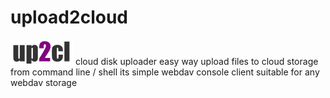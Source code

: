 # upload2cloud

![upload2cloud](img/up2cl.png)
cloud disk uploader easy way upload files to cloud storage from command line / shell  its simple webdav console client suitable for any webdav storage
